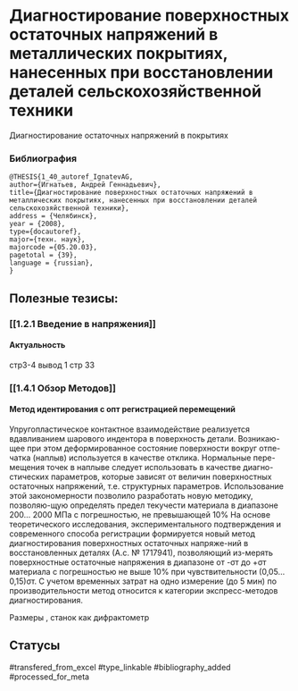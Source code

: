 # Диагностирование поверхностных остаточных напряжений в металлических покрытиях, нанесенных при восстановлении деталей сельскохозяйственной техники

Диагностирование остаточных напряжений в покрытиях

### Библиография
```
@THESIS{1_40_autoref_IgnatevAG,
author={Игнатьев, Андрей Геннадьевич},
title={Диагностирование поверхностных остаточных напряжений в металлических покрытиях, нанесенных при восстановлении деталей сельскохозяйственной техники},
address = {Челябинск},
year = {2008},
type={docautoref},
major={техн. наук},
majorcode ={05.20.03},
pagetotal = {39},
language = {russian},
}
```

## Полезные тезисы:
### [[1.2.1 Введение в напряжения]]
#### Актуальность 
стр3-4
вывод 1 стр 33

### [[1.4.1 Обзор Методов]]
#### Метод идентирования с опт регистрацией перемещений
Упругопластическое контактное взаимодействие реализуется вдавливанием шарового индентора в поверхность детали. Возникаю-щее при этом деформированное состояние поверхности вокруг отпе-чатка (наплыв) используется в качестве отклика. Нормальные пере-мещения точек в наплыве следует использовать в качестве диагно-стических параметров, которые зависят от величин поверхностных остаточных напряжений, т.е. структурных параметров.
Использование этой закономерности позволило разработать новую методику, позволяю-щую определять предел текучести материала в диапазоне 200… 2000 МПа с погрешностью, не превышающей 10%
На основе теоретического исследования, экспериментального подтверждения и современного способа регистрации формируется новый метод диагностирования поверхностных остаточных напряже-ний в восстановленных деталях (А.с. № 1717941), позволяющий из-мерять поверхностные остаточные напряжения в диапазоне от -σт до +σт материала с погрешностью не выше 10% при чувствительности (0,05…0,15)σт. С учетом временных затрат на одно измерение (до 5 мин) по производительности метод относится к категории экспресс-методов диагностирования.

Размеры , станок как дифрактометр

## Статусы
#transfered_from_excel 
#type_linkable 
#bibliography_added
#processed_for_meta
